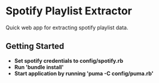 Spotify Playlist Extractor
==========================

Quick web app for extracting spotify playlist data.

Getting Started
---------------

 - **Set spotify credentials to config/spotify.rb**
 - **Run 'bundle install'**
 - **Start application by running 'puma -C config/puma.rb'**
